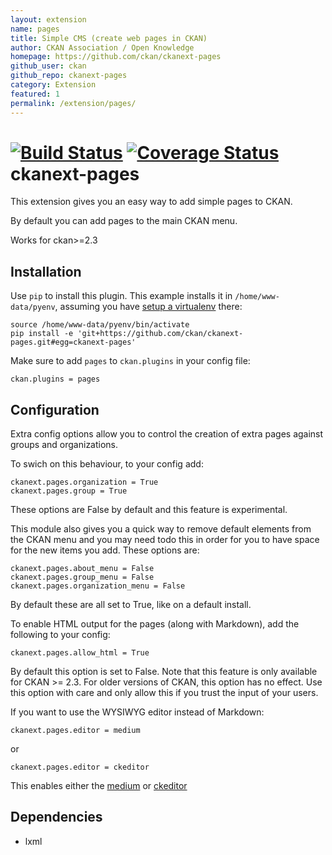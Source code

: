 ```yaml
---
layout: extension
name: pages
title: Simple CMS (create web pages in CKAN)
author: CKAN Association / Open Knowledge
homepage: https://github.com/ckan/ckanext-pages
github_user: ckan
github_repo: ckanext-pages
category: Extension
featured: 1
permalink: /extension/pages/
---
```



[![Build Status](https://travis-ci.org/ckan/ckanext-pages.svg?branch=master)](https://travis-ci.org/ckan/ckanext-pages)
[![Coverage Status](https://coveralls.io/repos/ckan/ckanext-pages/badge.svg?branch=master&service=github)](https://coveralls.io/github/ckan/ckanext-pages?branch=master)
ckanext-pages
=============

This extension gives you an easy way to add simple pages to CKAN.

By default you can add pages to the main CKAN menu.

Works for ckan&gt;=2.3

Installation
------------

Use `pip` to install this plugin. This example installs it in `/home/www-data/pyenv`, assuming you have [setup a virtualenv](http://docs.ckan.org/en/latest/maintaining/installing/install-from-source.html#install-ckan-into-a-python-virtual-environment) there:

    source /home/www-data/pyenv/bin/activate
    pip install -e 'git+https://github.com/ckan/ckanext-pages.git#egg=ckanext-pages'

Make sure to add `pages` to `ckan.plugins` in your config file:

    ckan.plugins = pages

Configuration
-------------

Extra config options allow you to control the creation of extra pages against groups and organizations.

To swich on this behaviour, to your config add:

    ckanext.pages.organization = True
    ckanext.pages.group = True

These options are False by default and this feature is experimental.

This module also gives you a quick way to remove default elements from the CKAN menu and you may need todo this
in order for you to have space for the new items you add. These options are:

    ckanext.pages.about_menu = False
    ckanext.pages.group_menu = False
    ckanext.pages.organization_menu = False

By default these are all set to True, like on a default install.

To enable HTML output for the pages (along with Markdown), add the following to your config:

    ckanext.pages.allow_html = True

By default this option is set to False. Note that this feature is only available for CKAN &gt;= 2.3. For older versions of CKAN, this option has no effect.
Use this option with care and only allow this if you trust the input of your users.

If you want to use the WYSIWYG editor instead of Markdown:

    ckanext.pages.editor = medium

or

    ckanext.pages.editor = ckeditor

This enables either the [medium](https://jakiestfu.github.io/Medium.js/docs/) or [ckeditor](http://ckeditor.com/)

Dependencies
------------

-   lxml



